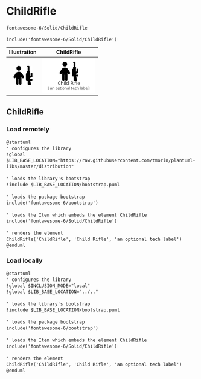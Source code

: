 # ChildRifle


```text
fontawesome-6/Solid/ChildRifle
```

```text
include('fontawesome-6/Solid/ChildRifle')
```



| Illustration | ChildRifle |
| :---: | :---: |
| ![illustration for Illustration](../../fontawesome-6/Solid/ChildRifle.png) | ![illustration for ChildRifle](../../fontawesome-6/Solid/ChildRifle.Local.png) |




## ChildRifle

### Load remotely
```plantuml
@startuml
' configures the library
!global $LIB_BASE_LOCATION="https://raw.githubusercontent.com/tmorin/plantuml-libs/master/distribution"

' loads the library's bootstrap
!include $LIB_BASE_LOCATION/bootstrap.puml

' loads the package bootstrap
include('fontawesome-6/bootstrap')

' loads the Item which embeds the element ChildRifle
include('fontawesome-6/Solid/ChildRifle')

' renders the element
ChildRifle('ChildRifle', 'Child Rifle', 'an optional tech label')
@enduml
```

### Load locally
```plantuml
@startuml
' configures the library
!global $INCLUSION_MODE="local"
!global $LIB_BASE_LOCATION="../.."

' loads the library's bootstrap
!include $LIB_BASE_LOCATION/bootstrap.puml

' loads the package bootstrap
include('fontawesome-6/bootstrap')

' loads the Item which embeds the element ChildRifle
include('fontawesome-6/Solid/ChildRifle')

' renders the element
ChildRifle('ChildRifle', 'Child Rifle', 'an optional tech label')
@enduml
```

